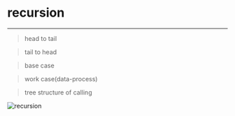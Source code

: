 # recursion
---
> head to tail

> tail to head

> base case

> work case(data-process)

> tree structure of calling

![recursion](https://media1.giphy.com/media/kOIbusN7fPnkk/100.webp?cid=36b14facdr878ladp9d18f68bn8nz7ntoioxdjf2gtsstz2o&rid=100.webp&ct=g)

